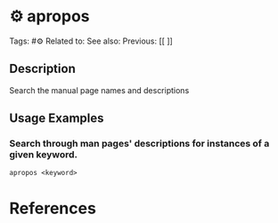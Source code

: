 # ⚙️ apropos

Tags: #⚙️ 
Related to: 
See also: 
Previous: [[ ]]

## Description

Search the manual page names and descriptions

## Usage Examples

### Search through man pages' descriptions for instances of a given keyword.

	apropos <keyword>

# References